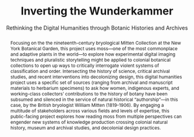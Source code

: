---
pid: moss
done: true
title: Inverting the Wunderkammer
subtitle: Rethinking the Digital Humanities through Botanic Histories and Archives
featured: true
category: DH Seed Grant Recipient
tags:
- digitization
- computational-culture
- environmental-humanities
cohort_year: '2021'
abstract: Focusing on the the nineteenth-century bryological Mitten Collection at
  the New York Botanical Garden, this project uses moss—one of the most commonplace
  and adaptive plants in the world—to explore how experimental digital imaging techniques
  and pluralistic storytelling might be applied to colonial botanical collections
  to open up ways to critically interrogate violent systems of classification and
  order. Intersecting the history of science, critical archival studies, and recent
  interventions into decolonizing design, this digital humanities project uses a specific
  set of sources (ranging from archival and manuscript materials to herbarium specimens)
  to ask how women, indigenous experts, and working-class collectors’ contributions
  to the history of botany have been subsumed and silenced in the service of natural
  historical “authorship”—in this case, by the British bryologist William Mitten (1819-1906).
  By engaging a multitude of stakeholders across various fields and levels of expertise,
  this public-facing project explores how reading moss from multiple perspectives
  can engender new systems of knowledge production crossing colonial natural history,
  museum and archival studies, and decolonial design practices.
limerick: |-
  The topic's not obviously boss;
  But with history and our secret sauce
  of decolonial design,
  and critical archives, you'll find
  That your worldview will be changed by some moss.
pis:
- ansari
- ayers
- brain
local_image: moss.jpg
original_img: https://www.nyu.edu/content/nyu/en/life/information-technology/about-nyu-it/nyu-it-news/the-download/the-download-features/digital-humanities-seed-grants/jcr:content/1/par-left/nyuimage_1928656045.img.1280.high.jpg/1647273469309.jpg
order: '007'
layout: project
---
